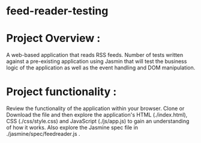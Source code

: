 # feed-reader-testing

# Project Overview :

A web-based application that reads RSS feeds.
Number of tests written against a pre-existing application using Jasmin that will test the business logic of the application as well as the event handling and DOM manipulation.

# Project functionality :

Review the functionality of the application within your browser.
Clone or Download the file and then explore the application's HTML (./index.html), CSS (./css/style.css) and JavaScript (./js/app.js) to gain an understanding of how it works.
Also explore the Jasmine spec file in ./jasmine/spec/feedreader.js .
